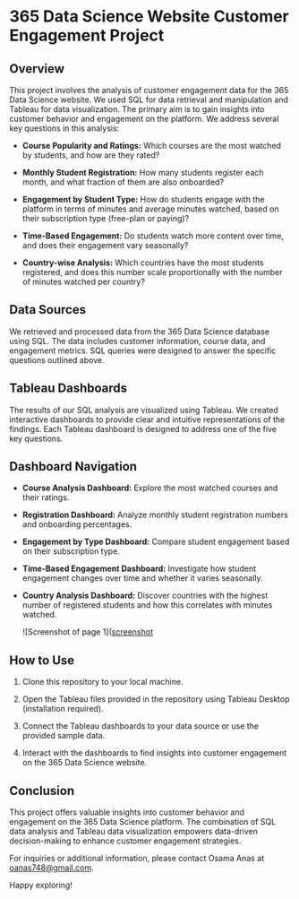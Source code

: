 # 365 Data Science Website Customer Engagement Project

## Overview

This project involves the analysis of customer engagement data for the 365 Data Science website. We used SQL for data retrieval and manipulation and Tableau for data visualization. The primary aim is to gain insights into customer behavior and engagement on the platform. We address several key questions in this analysis:

- **Course Popularity and Ratings:** Which courses are the most watched by students, and how are they rated?

- **Monthly Student Registration:** How many students register each month, and what fraction of them are also onboarded?

- **Engagement by Student Type:** How do students engage with the platform in terms of minutes and average minutes watched, based on their subscription type (free-plan or paying)?

- **Time-Based Engagement:** Do students watch more content over time, and does their engagement vary seasonally?

- **Country-wise Analysis:** Which countries have the most students registered, and does this number scale proportionally with the number of minutes watched per country?

## Data Sources

We retrieved and processed data from the 365 Data Science database using SQL. The data includes customer information, course data, and engagement metrics. SQL queries were designed to answer the specific questions outlined above.

## Tableau Dashboards

The results of our SQL analysis are visualized using Tableau. We created interactive dashboards to provide clear and intuitive representations of the findings. Each Tableau dashboard is designed to address one of the five key questions.

## Dashboard Navigation

- **Course Analysis Dashboard:** Explore the most watched courses and their ratings.

- **Registration Dashboard:** Analyze monthly student registration numbers and onboarding percentages.

- **Engagement by Type Dashboard:** Compare student engagement based on their subscription type.

- **Time-Based Engagement Dashboard:** Investigate how student engagement changes over time and whether it varies seasonally.

- **Country Analysis Dashboard:** Discover countries with the highest number of registered students and how this correlates with minutes watched.

  ![Screenshot of page 1]([screenshot](https://github.com/oanas748/Customer-engagement-analysis/blob/744a406bf2808e4e7d531b23cc5d34e33e851321/Tableau%20Public%20-%20Customer%20Engagementss%2010_10_2023%203_27_26%20PM.png)


## How to Use

1. Clone this repository to your local machine.

2. Open the Tableau files provided in the repository using Tableau Desktop (installation required).

3. Connect the Tableau dashboards to your data source or use the provided sample data.

4. Interact with the dashboards to find insights into customer engagement on the 365 Data Science website.

## Conclusion

This project offers valuable insights into customer behavior and engagement on the 365 Data Science platform. The combination of SQL data analysis and Tableau data visualization empowers data-driven decision-making to enhance customer engagement strategies.

For inquiries or additional information, please contact Osama Anas at oanas748@gmail.com.

Happy exploring!
